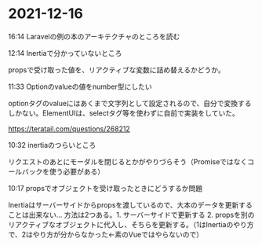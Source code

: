 # 2021-12-16

16:14 Laravelの例の本のアーキテクチャのところを読む

12:14 Inertiaで分かっていないところ

propsで受け取った値を、リアクティブな変数に詰め替えるかどうか。

11:33 Optionのvalueの値をnumber型にしたい

optionタグのvalueにはあくまで文字列として設定されるので、自分で変換するしかない。ElementUIは、selectタグ等を使わずに自前で実装をしていた。

https://teratail.com/questions/268212

10:32 inertiaのつらいところ

リクエストのあとにモーダルを閉じるとかがやりづらそう（Promiseではなくコールバックを使う必要がある）

10:17 propsでオブジェクトを受け取ったときにどうするか問題

Inertiaはサーバーサイドからpropsを渡しているので、大本のデータを更新することは出来ない...
方法は2つある。1. サーバーサイドで更新する 2. propsを別のリアクティブなオブジェクトに代入し、そちらを更新する。（1はInertiaのやり方で、2はやり方が分からなかった←素のVueではやらないので）